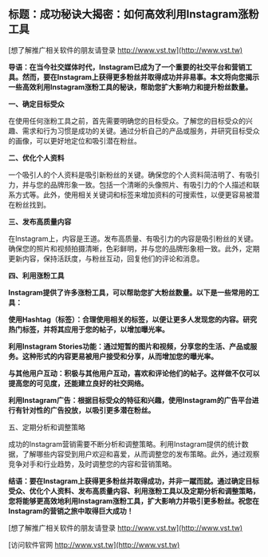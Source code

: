 ## **标题：成功秘诀大揭密：如何高效利用Instagram涨粉工具**

[想了解推广相关软件的朋友请登录 http://www.vst.tw](http://www.vst.tw)

**导语：在当今社交媒体时代，Instagram已成为了一个重要的社交平台和营销工具。然而，要在Instagram上获得更多粉丝并取得成功并非易事。本文将向您揭示一些高效利用Instagram涨粉工具的秘诀，帮助您扩大影响力和提升粉丝数量。**

**一、确定目标受众**

在使用任何涨粉工具之前，首先需要明确您的目标受众。了解您的目标受众的兴趣、需求和行为习惯是成功的关键。通过分析自己的产品或服务，并研究目标受众的画像，可以更好地定位和吸引潜在粉丝。

**二、优化个人资料**

一个吸引人的个人资料是吸引新粉丝的关键。确保您的个人资料简洁明了、有吸引力，并与您的品牌形象一致。包括一个清晰的头像照片、有吸引力的个人描述和联系方式等。此外，使用相关关键词和标签来增加资料的可搜索性，以便更容易被潜在粉丝找到。

**三、发布高质量内容**

在Instagram上，内容是王道。发布高质量、有吸引力的内容是吸引粉丝的关键。确保您的照片和视频拍摄清晰，色彩鲜明，并与您的品牌形象相一致。此外，定期更新内容，保持活跃度，与粉丝互动，回复他们的评论和消息。

**四、利用涨粉工具**

**Instagram提供了许多涨粉工具，可以帮助您扩大粉丝数量。以下是一些常用的工具：**

**使用Hashtag（标签）：合理使用相关的标签，以便让更多人发现您的内容。研究热门标签，并将其应用于您的帖子，以增加曝光率。**

**利用Instagram Stories功能：通过短暂的图片和视频，分享您的生活、产品或服务。这种形式的内容更易被用户接受和分享，从而增加您的曝光率。**

**与其他用户互动：积极与其他用户互动，喜欢和评论他们的帖子。这样做不仅可以提高您的可见度，还能建立良好的社交网络。**

**利用Instagram广告：根据目标受众的特征和兴趣，使用Instagram的广告平台进行有针对性的广告投放，以吸引更多潜在粉丝。**

五、定期分析和调整策略

成功的Instagram营销需要不断分析和调整策略。利用Instagram提供的统计数据，了解哪些内容受到用户欢迎和喜爱，从而调整您的发布策略。此外，通过观察竞争对手和行业趋势，及时调整您的内容和营销策略。

**结语：要在Instagram上获得更多粉丝并取得成功，并非一蹴而就。通过确定目标受众、优化个人资料、发布高质量内容、利用涨粉工具以及定期分析和调整策略，您将能够更高效地利用Instagram涨粉工具，扩大影响力并吸引更多粉丝。祝您在Instagram的营销之旅中取得巨大成功！**

[想了解推广相关软件的朋友请登录 http://www.vst.tw](http://www.vst.tw)


[访问软件官网 http://www.vst.tw](http://www.vst.tw)
